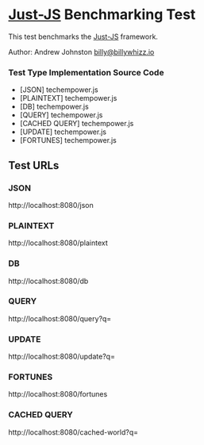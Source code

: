 # [Just-JS](https://github.com/just-js) Benchmarking Test

This test benchmarks the [Just-JS](https://github.com/just-js) framework.

Author: Andrew Johnston <billy@billywhizz.io>

### Test Type Implementation Source Code

* [JSON] techempower.js
* [PLAINTEXT] techempower.js
* [DB] techempower.js
* [QUERY] techempower.js
* [CACHED QUERY] techempower.js
* [UPDATE] techempower.js
* [FORTUNES] techempower.js

## Test URLs
### JSON

http://localhost:8080/json

### PLAINTEXT

http://localhost:8080/plaintext

### DB

http://localhost:8080/db

### QUERY

http://localhost:8080/query?q=

### UPDATE

http://localhost:8080/update?q=

### FORTUNES

http://localhost:8080/fortunes

### CACHED QUERY

http://localhost:8080/cached-world?q=
